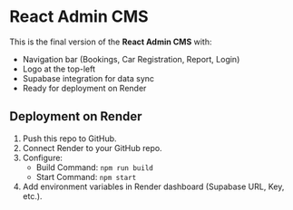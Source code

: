 # React Admin CMS

This is the final version of the **React Admin CMS** with:

- Navigation bar (Bookings, Car Registration, Report, Login)
- Logo at the top-left
- Supabase integration for data sync
- Ready for deployment on Render

## Deployment on Render

1. Push this repo to GitHub.
2. Connect Render to your GitHub repo.
3. Configure:
   - Build Command: `npm run build`
   - Start Command: `npm start`
4. Add environment variables in Render dashboard (Supabase URL, Key, etc.).
